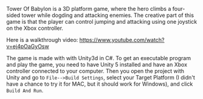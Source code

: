 Tower Of Babylon is a 3D platform game, where the hero climbs a four-sided tower while dogding and attacking enemies. The creative part of this game is that the player can control jumping and attacking using one joystick on the Xbox controller. 

Here is a walkthrough video: https://www.youtube.com/watch?v=ej4pOaGyOsw

The game is made with with Unity3d in C#. To get an executable program and play the game, you need to have Unity 5 installed and have an Xbox controller connected to your computer. Then you open the project with Unity and go to `File-->Build Settings`, select your Target Platform (I didn't have a chance to try it for MAC, but it should work for Windows), and click `Build And Run`. 
